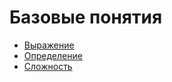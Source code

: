 # Базовые понятия

* [Выражение](/ru/ride/base-concepts/expression)
* [Определение](/ru/ride/base-concepts/definition)
* [Сложность](/ru/ride/base-concepts/complexity)
